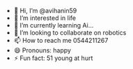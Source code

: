- 👋 Hi, I’m @avihanin59
- 👀 I’m interested in life
- 🌱 I’m currently learning Ai...
- 💞️ I’m looking to collaborate on robotics
- 📫 How to reach me 0544211267
- 😄 Pronouns: happy
- ⚡ Fun fact: 51 young at hurt

<!---
avihanin59/avihanin59 is a ✨ special ✨ repository because its `README.md` (this file) appears on your GitHub profile.
You can click the Preview link to take a look at your changes.
--->
